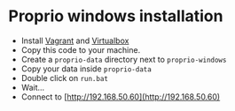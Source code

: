 Proprio windows installation
===

* Install [Vagrant](https://www.vagrantup.com/downloads.html) and [Virtualbox](https://www.virtualbox.org/)
* Copy this code to your machine.
* Create a `proprio-data` directory next to `proprio-windows`
* Copy your data inside `proprio-data`
* Double click on `run.bat`
* Wait...
* Connect to [http://192.168.50.60](http://192.168.50.60)
